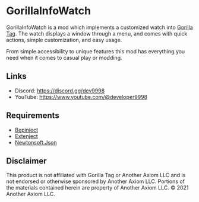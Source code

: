 # GorillaInfoWatch
GorillaInfoWatch is a mod which implements a customized watch into [Gorilla Tag](https://store.steampowered.com/app/1533390/Gorilla_Tag/). The watch displays a window through a menu, and comes with quick actions, simple customization, and easy usage. 

From simple accessibility to unique features this mod has everything you need when it comes to casual play or modding.

## Links
- Discord: https://discord.gg/dev9998
- YouTube: https://www.youtube.com/@developer9998

## Requirements
- [Bepinject](https://github.com/Auros/Bepinject/releases/download/1.0.1/Bepinject-Auros.zip)
- [Extenject](https://github.com/Auros/Bepinject/releases/download/1.0.1/Extenject.zip)
- [Newtonsoft.Json](https://github.com/legoandmars/Newtonsoft.Json/releases/download/12.0.3/Newtonsoft.Json-12.0.3.zip)

## Disclaimer
This product is not affiliated with Gorilla Tag or Another Axiom LLC and is not endorsed or otherwise sponsored by Another Axiom LLC. Portions of the materials contained herein are property of Another Axiom LLC. © 2021 Another Axiom LLC.
